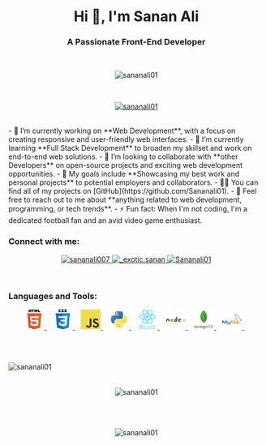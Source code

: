 <!-- Header -->
<h1 align="center">Hi 👋, I'm Sanan Ali</h1>
<h3 align="center">A Passionate Front-End Developer</h3>

<br>
<!-- Profile Views -->
<p align="center">
  <img src="https://komarev.com/ghpvc/?username=sananali01&label=Profile%20views&color=0e75b6&style=flat" alt="sananali01" />
</p>

<br>
<!-- GitHub Trophies -->
<p align="center">
  <a href="https://github.com/ryo-ma/github-profile-trophy">
    <img src="https://github-profile-trophy.vercel.app/?username=sananali01" alt="sananali01" />
  </a>
</p>

<br>
<!-- Intro Section -->
- 🔭 I’m currently working on **Web Development**, with a focus on creating responsive and user-friendly web interfaces.
- 🌱 I’m currently learning **Full Stack Development** to broaden my skillset and work on end-to-end web solutions.
- 👯 I’m looking to collaborate with **other Developers** on open-source projects and exciting web development opportunities.
- 🥅 My goals include **Showcasing my best work and personal projects** to potential employers and collaborators.
- 👨‍💻 You can find all of my projects on [GitHub](https://github.com/Sananali01).
- 💬 Feel free to reach out to me about **anything related to web development, programming, or tech trends**.
- ⚡ Fun fact: When I'm not coding, I'm a dedicated football fan and an avid video game enthusiast.

<br>
<!-- Connect with Me Section -->
<h3 align="left">Connect with me:</h3>
<p align="center">
  <a href="https://linkedin.com/in/sananali007" target="blank">
    <img src="https://raw.githubusercontent.com/rahuldkjain/github-profile-readme-generator/master/src/images/icons/Social/linked-in-alt.svg" alt="sananali007" height="30" width="40" />
  </a>
  <a href="https://instagram.com/_exotic.sanan" target="blank">
    <img src="https://raw.githubusercontent.com/rahuldkjain/github-profile-readme-generator/master/src/images/icons/Social/instagram.svg" alt="_exotic.sanan" height="30" width="40" />
  </a>
  <a href="https://github.com/Sananali01" target="blank">
    <img src="https://raw.githubusercontent.com/rahuldkjain/github-profile-readme-generator/master/src/images/icons/Social/github.svg" alt="Sananali01" height="30" width="40" />
  </a>
</p>

<br>
<!-- Languages and Tools Section -->
<h3 align="left">Languages and Tools:</h3>
<p align="center">
  <a href="https://www.w3.org/html/" target="_blank" rel="noreferrer">
    <img src="https://raw.githubusercontent.com/devicons/devicon/master/icons/html5/html5-original-wordmark.svg" alt="html5" width="40" height="40"/>
  </a>&nbsp;&nbsp;
  <a href="https://www.w3schools.com/css/" target="_blank" rel="noreferrer">
    <img src="https://raw.githubusercontent.com/devicons/devicon/master/icons/css3/css3-original-wordmark.svg" alt="css3" width="40" height="40"/>
  </a>&nbsp;&nbsp;
  <a href="https://developer.mozilla.org/en-US/docs/Web/JavaScript" target="_blank" rel="noreferrer">
    <img src="https://raw.githubusercontent.com/devicons/devicon/master/icons/javascript/javascript-original.svg" alt="javascript" width="40" height="40"/>
  </a>&nbsp;&nbsp;
  <a href="https://www.python.org" target="_blank" rel="noreferrer">
    <img src="https://raw.githubusercontent.com/devicons/devicon/master/icons/python/python-original.svg" alt="python" width="40" height="40"/>
  </a>&nbsp;&nbsp;
  <a href="https://reactjs.org/" target="_blank" rel="noreferrer">
    <img src="https://raw.githubusercontent.com/devicons/devicon/master/icons/react/react-original-wordmark.svg" alt="react" width="40" height="40"/>
  </a>&nbsp;&nbsp;
  <a href="https://nodejs.org" target="_blank" rel="noreferrer">
    <img src="https://raw.githubusercontent.com/devicons/devicon/master/icons/nodejs/nodejs-original-wordmark.svg" alt="nodejs" width="40" height="40"/>
  </a>&nbsp;&nbsp;
  <a href="https://www.mongodb.com/" target="_blank" rel="noreferrer">
    <img src="https://raw.githubusercontent.com/devicons/devicon/master/icons/mongodb/mongodb-original-wordmark.svg" alt="mongodb" width="40" height="40"/>
  </a>&nbsp;&nbsp;
  <a href="https://www.mysql.com/" target="_blank" rel="noreferrer">
    <img src="https://raw.githubusercontent.com/devicons/devicon/master/icons/mysql/mysql-original-wordmark.svg" alt="mysql" width="40" height="40"/>
  </a>&nbsp;&nbsp;
</p>

<!-- GitHub Stats -->
<br><br>
<p align="left">
  <img align="left" src="https://github-readme-stats.vercel.app/api/top-langs?username=sananali01&show_icons=true&locale=en&layout=compact" alt="sananali01" />
</p>
<br><br>
<p align="center">
  <img align="center" src="https://github-readme-stats.vercel.app/api?username=sananali01&show_icons=true&locale=en" alt="sananali01" />
</p>
<br><br>
<p align="center">
  <img align="center" src="https://github-readme-streak-stats.herokuapp.com/?user=sananali01&" alt="sananali01" />
</p>
